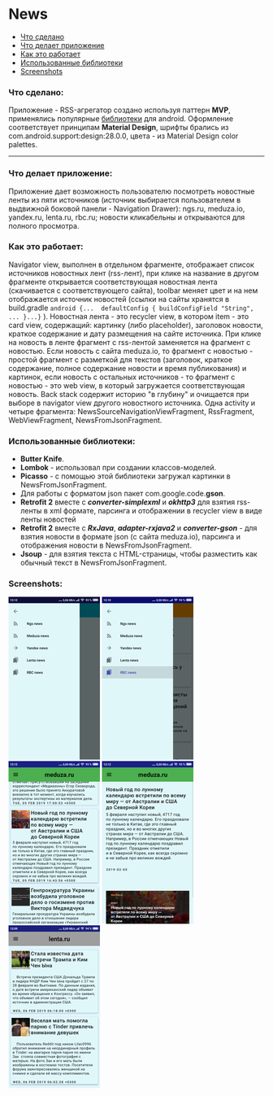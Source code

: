 # News

* [Что сделано](#about)
* [Что делает приложение](#what_for)
* [Как это работает](#how_it_is_work)
* [Использованные библиотеки](#library)
* [Screenshots](#screenshots)

### <a name="about"></a>Что сделано:
Приложение - RSS-агрегатор создано используя паттерн **MVP**, применялись популярные [библиотеки](#library) для android. Оформление соответствует принципам **Material Design**, шрифты брались из com.android.support:design:28.0.0, цвета - из Material Design color palettes.
***
### <a name="what_for"></a>Что делает приложение:
Приложение дает возможность пользователю посмотреть новостные ленты из пяти источников (источник выбирается пользователем в выдвижной боковой панели - Navigation Drawer): ngs.ru, meduza.io, yandex.ru, lenta.ru, rbc.ru; новости кликабельны и открываются для полного просмотра.

### <a name="how_it_is_work"></a>Как это работает:
Navigator view, выполнен в отдельном фрагменте, отображает  список источников новостных лент (rss-лент), при клике на название в другом фрагменте открывается соответствующая новостная лента (скачивается с соответствующего сайта), toolbar меняет цвет и на нем отображается источник новостей (ссылки на сайты хранятся в build.gradle `android {...  defaultConfig { buildConfigField "String", ... }...}` ). Новостная лента - это recycler view, в котором item - это card view, содержащий: картинку (либо placeholder), заголовок новости, краткое содержание и дату размещения на сайте источника. При клике на новость в ленте фрагмент с rss-лентой заменяется на фрагмент с новостью. Если новость с сайта meduza.io, то фрагмент с новостью - простой фрагмент с разметкой для текстов (заголовок, краткое содержание, полное содержание новости и время публикования) и картинок, если новость с остальных источников - то фрагмент с новостью - это web view, в который загружается соответствующая новость. Back stack содержит историю "в глубину" и очищается при выборе в navigator view другого новостного источника. Одна activity и четыре фрагмента: NewsSourceNavigationViewFragment, RssFragment, WebViewFragment, NewsFromJsonFragment.

### <a name="library"></a> Использованные библиотеки:
* **Butter Knife**.
* **Lombok** - использовал при создании классов-моделей.
* **Picasso** - с помощью этой библиотеки загружал картинки в NewsFromJsonFragment.
* Для работы с форматом json пакет com.google.code.**gson**.
* **Retrofit 2** вместе с ***converter-simplexml*** и ***okhttp3*** для взятия rss-ленты в xml формате, парсинга и отображении в recycler view в виде ленты новостей
* **Retrofit 2** вместе с ***RxJava***, ***adapter-rxjava2*** и ***converter-gson*** - для взятия новости в формате json (с сайта meduza.io), парсинга и отображения новости в NewsFromJsonFragment.
* **Jsoup** - для взятия текста с HTML-страницы, чтобы разместить как обычный текст в NewsFromJsonFragment.

### <a name="screenshots"></a>Screenshots:

![Start screen](https://github.com/MyAndroidProjects/News/blob/master/Screenshots/start_screen.png)
![Open navigation drawer](https://github.com/MyAndroidProjects/News/blob/master/Screenshots/rbc_open_nav_drawer.png)
![RSS from meduza.io](https://github.com/MyAndroidProjects/News/blob/master/Screenshots/meduza_rss.png)
![news](https://github.com/MyAndroidProjects/News/blob/master/Screenshots/meduza_news.png)
![RSS from lenta.ru](https://github.com/MyAndroidProjects/News/blob/master/Screenshots/lenta_rss.png)
